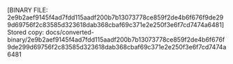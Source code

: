 [BINARY FILE: 2e9b2aef9145f4ad7fdd115aadf200b7b13073778ce859f2de4b6f676f9de299d69756f2c83585d323618dab368cbaf69c371e2e250f3e6f7cd7474a6481]
Stored copy: docs/converted-binary/2e9b2aef9145f4ad7fdd115aadf200b7b13073778ce859f2de4b6f676f9de299d69756f2c83585d323618dab368cbaf69c371e2e250f3e6f7cd7474a6481
